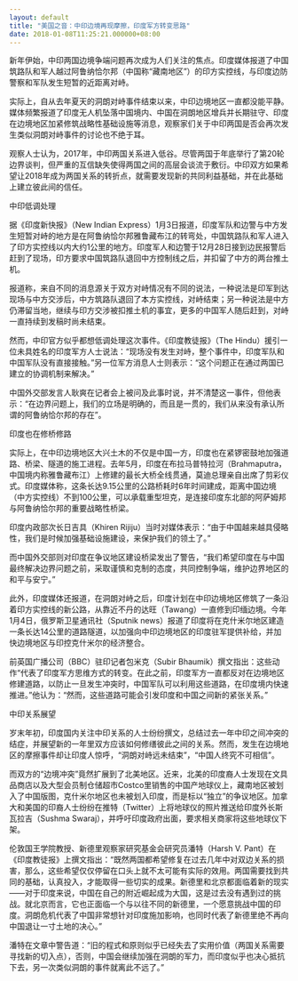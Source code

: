 ```yaml
---
layout: default
title: "美国之音：中印边境再现摩擦，印度军方转变思路"
date: 2018-01-08T11:25:21.000000+08:00
---
```


新年伊始，中印两国边境争端问题再次成为人们关注的焦点。印度媒体报道了中国筑路队和军人越过阿鲁纳恰尔邦（中国称“藏南地区”）的印方实控线，与印度边防警察和军队发生短暂的近距离对峙。

实际上，自从去年夏天的洞朗对峙事件结束以来，中印边境地区一直都没能平静。媒体频繁报道了印度无人机坠落中国境内、中国在洞朗地区增兵并长期驻守、印度在边境地区加紧修筑战略性基础设施等消息，观察家们关于中印两国是否会再次发生类似洞朗对峙事件的讨论也不绝于耳。

观察人士认为，2017年，中印两国关系进入低谷。尽管两国于年底举行了第20轮边界谈判，但严重的互信缺失使得两国之间的高层会谈流于敷衍。中印双方如果希望让2018年成为两国关系的转折点，就需要发现新的共同利益基础，并在此基础上建立彼此间的信任。

中印低调处理

据《印度新快报》（New Indian Express）1月3日报道，印度军队和边警与中方发生短暂对峙的地方是在阿鲁纳恰尔邦雅鲁藏布江的转弯处，中国筑路队和军人进入了印方实控线以内大约1公里的地方。印度军人和边警于12月28日接到边民报警后赶到了现场，印方要求中国筑路队退回中方控制线之后，并扣留了中方的两台推土机。

报道称，来自不同的消息源关于双方对峙情况有不同的说法，一种说法是印军到达现场与中方交涉后，中方筑路队退回了本方实控线，对峙结束；另一种说法是中方仍滞留当地，继续与印方交涉被扣推土机的事宜，更多的中国军人随后赶到，对峙一直持续到发稿时尚未结束。

然而，中印官方似乎都想低调处理这次事件。《印度教徒报》（The Hindu）援引一位未具姓名的印度军方人士说法：“现场没有发生对峙，整个事件中，印度军队和中国军队没有直接接触。”另一位军方消息人士则表示：“这个问题正在通过两国已建立的协调机制来解决。”

中国外交部发言人耿爽在记者会上被问及此事时说，并不清楚这一事件，但他表示：“在边界问题上，我们的立场是明确的，而且是一贯的，我们从来没有承认所谓的阿鲁纳恰尔邦的存在”。

印度也在修桥修路

实际上，在中印边境地区大兴土木的不仅是中国一方，印度也在紧锣密鼓地加强道路、桥梁、隧道的施工进程。去年5月，印度在布拉马普特拉河（Brahmaputra，中国境内称雅鲁藏布江）上修建的最长大桥全线贯通，莫迪总理亲自出席了剪彩仪式。印度媒体称，这条长达9.15公里的公路桥耗时6年时间建成，距离中国边境（中方实控线）不到100公里，可以承载重型坦克，是连接印度东北部的阿萨姆邦与阿鲁纳恰尔邦的重要战略性桥梁。

印度内政部次长日吉具（Khiren Rijiju）当时对媒体表示：“由于中国越来越具侵略性，我们是时候加强基础设施建设，来保护我们的领土了。”

而中国外交部则对印度在争议地区建设桥梁发出了警告，“我们希望印度在与中国最终解决边界问题之前，采取谨慎和克制的态度，共同控制争端，维护边界地区的和平与安宁。”

此外，印度媒体还报道，在洞朗对峙之后，印度计划在中印边境地区修筑了一条沿着印方实控线的新公路，从靠近不丹的达旺（Tawang）一直修到印缅边境。今年1月4日，俄罗斯卫星通讯社（Sputnik news）报道了印度将在克什米尔地区建造一条长达14公里的道路隧道，以加强向中印边境地区的印度驻军提供补给，并加快边境地区与印控克什米尔的经济整合。

前英国广播公司（BBC）驻印记者包米克（Subir Bhaumik）撰文指出：这些动作“代表了印度军方思维方式的转变。在此之前，印度军方一直都反对在边境地区修建道路，以防止一旦发生冲突时，中国军队可以利用这些道路，在印度境内快速推进。”他认为：“然而，这些道路可能会引发印度和中国之间新的紧张关系。”

中印关系展望

岁末年初，印度国内关注中印关系的人士纷纷撰文，总结过去一年中印之间冲突的结症，并展望新的一年里双方应该如何修缮彼此之间的关系。然而，发生在边境地区的摩擦事件却让印度人惊呼，“洞朗对峙远未结束”，“中国人终究不可相信”。

而双方的“边境冲突”竟然扩展到了北美地区。近来，北美的印度裔人士发现在文具品商店以及大型会员制仓储超市Costco里销售的中国产地球仪上，藏南地区被划入了中国版图，克什米尔地区也未被划入印度，而是标以“独立”的争议地区。加拿大和美国的印裔人士纷纷在推特（Twitter）上将地球仪的照片推送给印度外长斯瓦拉吉（Sushma Swaraj），并呼吁印度政府出面，要求相关商家将这些地球仪下架。

伦敦国王学院教授、新德里观察家研究基金会研究员潘特（Harsh V. Pant）在《印度教徒报》上撰文指出：“既然两国都希望修复在过去几年中对双边关系的损害，那么，这些希望仅仅停留在口头上就不太可能有实际的效用。两国需要找到共同的基础，认真投入，才能取得一些切实的成果。新德里和北京都面临着新的现实——对于印度来说，中国在自己的附近崛起成为大国，这是过去没有遇到过的挑战。就北京而言，它也正面临一个与以往不同的新德里，一个愿意挑战中国的印度。洞朗危机代表了中国非常想针对印度施加影响，也同时代表了新德里绝不再向中国退让一寸土地的决心。”

潘特在文章中警告道：“旧的程式和原则似乎已经失去了实用价值（两国关系需要寻找新的切入点），否则，中国会继续加强在洞朗的军力，而印度似乎也决心抵抗下去，另一次类似洞朗的事件就离此不远了。”

